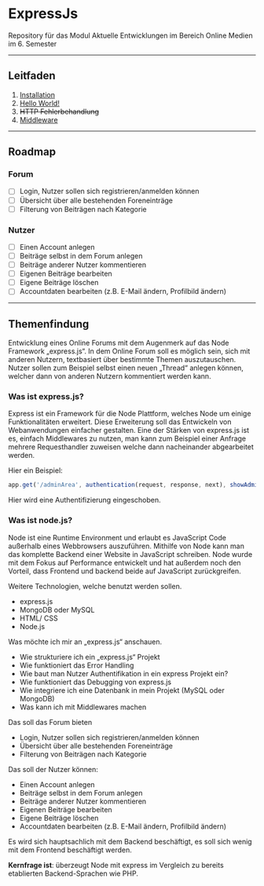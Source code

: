 # ExpressJs
 Repository für das Modul Aktuelle Entwicklungen im Bereich Online Medien im 6. Semester


---
## Leitfaden 

1. [Installation](01_Installation.md)
2. [Hello World!](02_helloWorld.md)
3. ~~HTTP Fehlerbehandlung~~
3. [Middleware](04_middleware.md)

---
## Roadmap
### Forum
- [ ] Login, Nutzer sollen sich registrieren/anmelden können
-[ ] Übersicht über alle bestehenden Foreneinträge
-[ ] Filterung von Beiträgen nach Kategorie
### Nutzer
- [ ] Einen Account anlegen
- [ ] Beiträge selbst in dem Forum anlegen
- [ ] Beiträge anderer Nutzer kommentieren
- [ ] Eigenen Beiträge bearbeiten
- [ ] Eigene Beiträge löschen
- [ ] Accountdaten bearbeiten (z.B. E-Mail ändern, Profilbild ändern)

---

## Themenfindung


Entwicklung eines Online Forums mit dem Augenmerk auf das Node Framework „express.js“.
In dem Online Forum soll es möglich sein, sich mit anderen Nutzern, textbasiert über bestimmte Themen auszutauschen. Nutzer sollen zum Beispiel selbst einen neuen „Thread“ anlegen können, welcher dann von anderen Nutzern kommentiert werden kann.

### Was ist express.js?

Express ist ein Framework für die Node Plattform, welches Node um einige Funktionalitäten erweitert. Diese Erweiterung soll das Entwickeln von Webanwendungen einfacher gestalten.
Eine der Stärken von express.js ist es, einfach Middlewares zu nutzen, man kann zum Beispiel einer Anfrage mehrere Requesthandler zuweisen welche dann nacheinander abgearbeitet werden.

Hier ein Beispiel:
```javascript
app.get('/adminArea', authentication(request, response, next), showAdminArea(request, response))
```
Hier wird eine Authentifizierung eingeschoben.

### Was ist node.js?

Node ist eine Runtime Environment und erlaubt es JavaScript Code außerhalb eines Webbrowsers auszuführen. Mithilfe von Node kann man das komplette Backend einer Website in JavaScript schreiben. Node wurde mit dem Fokus auf Performance entwickelt und hat außerdem noch den Vorteil, dass Frontend und backend beide auf JavaScript zurückgreifen.

Weitere Technologien, welche benutzt werden sollen.

- express.js
- MongoDB oder MySQL
- HTML/ CSS
- Node.js

Was möchte ich mir an „express.js“ anschauen.

- Wie strukturiere ich ein „express.js“ Projekt
- Wie funktioniert das Error Handling
- Wie baut man Nutzer Authentifikation in ein express Projekt ein?
- Wie funktioniert das Debugging von express.js
- Wie integriere ich eine Datenbank in mein Projekt (MySQL oder MongoDB)
- Was kann ich mit Middlewares machen

Das soll das Forum bieten

- Login, Nutzer sollen sich registrieren/anmelden können
- Übersicht über alle bestehenden Foreneinträge
- Filterung von Beiträgen nach Kategorie

Das soll der Nutzer können:

- Einen Account anlegen
- Beiträge selbst in dem Forum anlegen
- Beiträge anderer Nutzer kommentieren
- Eigenen Beiträge bearbeiten
- Eigene Beiträge löschen
- Accountdaten bearbeiten (z.B. E-Mail ändern, Profilbild ändern)

Es wird sich hauptsachlich mit dem Backend beschäftigt, es soll sich wenig mit dem Frontend beschäftigt werden.

**Kernfrage ist**:
überzeugt Node mit express im Vergleich zu bereits etablierten Backend-Sprachen wie PHP.
